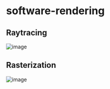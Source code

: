 # software-rendering
###

## Raytracing
![image](https://user-images.githubusercontent.com/108875469/232487460-1547b103-9e48-46f5-aa20-6f2af217810c.png)

## Rasterization
![image](https://user-images.githubusercontent.com/108875469/236703516-ddd5b3a3-cac4-4553-8f4d-bdfa788c5515.png)
